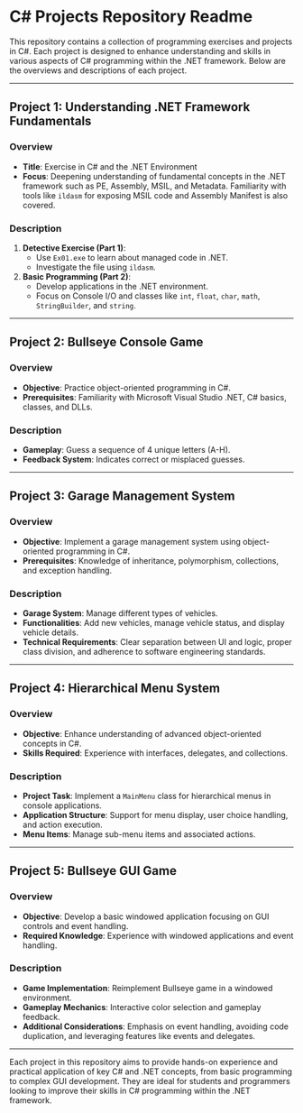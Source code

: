 # C# Projects Repository Readme

This repository contains a collection of programming exercises and projects in C#. Each project is designed to enhance understanding and skills in various aspects of C# programming within the .NET framework. Below are the overviews and descriptions of each project.

---

## Project 1: Understanding .NET Framework Fundamentals

### Overview
- **Title**: Exercise in C# and the .NET Environment
- **Focus**: Deepening understanding of fundamental concepts in the .NET framework such as PE, Assembly, MSIL, and Metadata. Familiarity with tools like `ildasm` for exposing MSIL code and Assembly Manifest is also covered.

### Description
1. **Detective Exercise (Part 1)**:
   - Use `Ex01.exe` to learn about managed code in .NET.
   - Investigate the file using `ildasm`.
2. **Basic Programming (Part 2)**:
   - Develop applications in the .NET environment.
   - Focus on Console I/O and classes like `int`, `float`, `char`, `math`, `StringBuilder`, and `string`.

---

## Project 2: Bullseye Console Game

### Overview
- **Objective**: Practice object-oriented programming in C#.
- **Prerequisites**: Familiarity with Microsoft Visual Studio .NET, C# basics, classes, and DLLs.

### Description
- **Gameplay**: Guess a sequence of 4 unique letters (A-H).
- **Feedback System**: Indicates correct or misplaced guesses.

---

## Project 3: Garage Management System

### Overview
- **Objective**: Implement a garage management system using object-oriented programming in C#.
- **Prerequisites**: Knowledge of inheritance, polymorphism, collections, and exception handling.

### Description
- **Garage System**: Manage different types of vehicles.
- **Functionalities**: Add new vehicles, manage vehicle status, and display vehicle details.
- **Technical Requirements**: Clear separation between UI and logic, proper class division, and adherence to software engineering standards.

---

## Project 4: Hierarchical Menu System

### Overview
- **Objective**: Enhance understanding of advanced object-oriented concepts in C#.
- **Skills Required**: Experience with interfaces, delegates, and collections.

### Description
- **Project Task**: Implement a `MainMenu` class for hierarchical menus in console applications.
- **Application Structure**: Support for menu display, user choice handling, and action execution.
- **Menu Items**: Manage sub-menu items and associated actions.

---

## Project 5: Bullseye GUI Game

### Overview
- **Objective**: Develop a basic windowed application focusing on GUI controls and event handling.
- **Required Knowledge**: Experience with windowed applications and event handling.

### Description
- **Game Implementation**: Reimplement Bullseye game in a windowed environment.
- **Gameplay Mechanics**: Interactive color selection and gameplay feedback.
- **Additional Considerations**: Emphasis on event handling, avoiding code duplication, and leveraging features like events and delegates.

---

Each project in this repository aims to provide hands-on experience and practical application of key C# and .NET concepts, from basic programming to complex GUI development. They are ideal for students and programmers looking to improve their skills in C# programming within the .NET framework.
